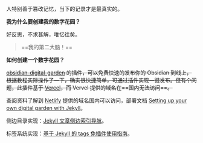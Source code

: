 人特别善于篡改记忆，当下的记录才是最真实的。

**我为什么要创建我的数字花园？**

好反思，不求甚解，唯忆往矣。

>==我的第二大脑！==

**如何创建一个数字花园？**

~~[obsidian-digital-garden](https://github.com/oleeskild/obsidian-digital-garden) 的插件，可以免费快速的发布你的 Obsidian 到线上，根据教程实际操作了一下，确实很快捷简单，可通过插件实现一键发布。但有个问题，此插件基于 [Vercel](https://vercel.com/)，而 Vervel 提供的域名在==国内无法访问==。~~

查阅资料了解到 [Netlify](https://www.netlify.com/) 提供的域名国内可以访问，部署文档 [Setting up your own digital garden with Jekyll](https://maximevaillancourt.com/blog/setting-up-your-own-digital-garden-with-jekyll)。

侧边目录实现：[Jekyll 文章侧边索引导航](https://www.u.tsukuba.ac.jp/~s2036012/tech/webmaster/jekyll-toc.html)。

标签系统实现：[基于 Jekyll 的 tags 免插件使用指南](https://soyee.me/2018/03/20/jekyll-tags/#:~:text=Jekyll%20tags%20on%20Github%201%201.%20%E7%BB%99%E6%96%87%E7%AB%A0%E5%8A%A0%E6%A0%87%E7%AD%BE%20%E5%89%8D%E9%9D%A2%E7%9A%84%E6%96%87%E7%AB%A0%E7%AE%80%E5%8D%95%E4%BB%8B%E7%BB%8D%E8%BF%87YAML%E5%A4%B4%E4%BF%A1%E6%81%AF%EF%BC%8C,tagpage.html%20%E6%96%87%E4%BB%B6%EF%BC%9A%20...%206%206.%20%E7%AE%80%E5%8D%95%E7%9A%84%E6%A0%87%E7%AD%BE%E4%BA%91%20%E6%88%91%E4%BB%AC%E4%B8%8D%E4%B8%80%E5%AE%9A%E6%83%B3%E5%9C%A8%E9%A1%B5%E9%9D%A2%E6%8A%8A%E6%A0%87%E7%AD%BE%E7%BD%97%E5%88%97%E5%87%BA%E6%9D%A5%EF%BC%8C%E8%80%8C%E6%98%AF%EF%BC%9A%20)。

